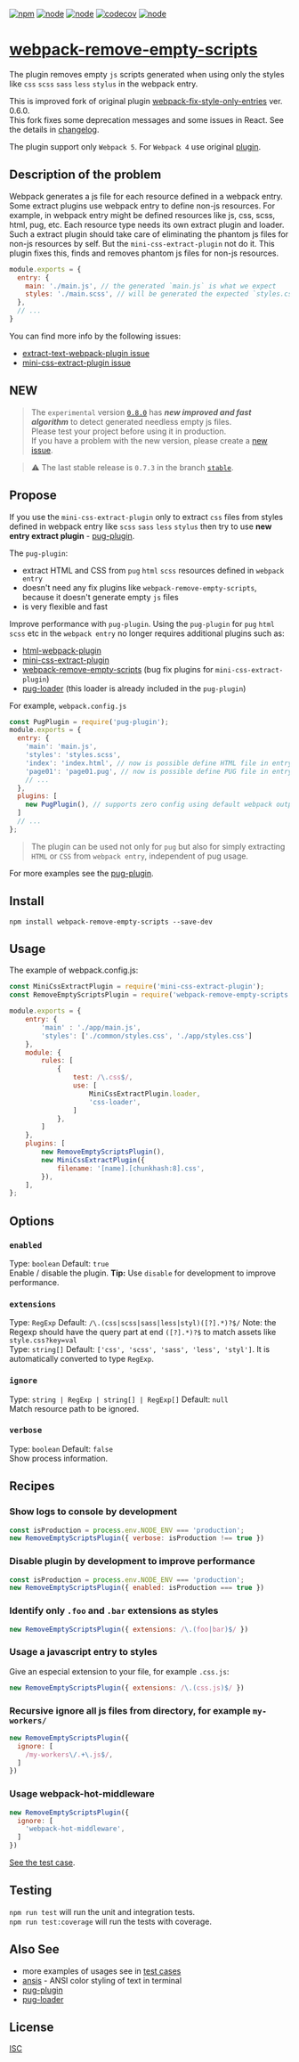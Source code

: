 [![npm](https://img.shields.io/npm/v/webpack-remove-empty-scripts/latest?logo=npm&color=brightgreen "npm package")](https://www.npmjs.com/package/webpack-remove-empty-scripts/v/0.7.3)
[![node](https://img.shields.io/node/v/webpack-remove-empty-scripts)](https://nodejs.org)
[![node](https://img.shields.io/github/package-json/dependency-version/webdiscus/webpack-remove-empty-scripts/peer/webpack)](https://webpack.js.org/)
[![codecov](https://codecov.io/gh/webdiscus/webpack-remove-empty-scripts/branch/master/graph/badge.svg)](https://codecov.io/gh/webdiscus/webpack-remove-empty-scripts)
[![node](https://img.shields.io/npm/dm/webpack-remove-empty-scripts)](https://www.npmjs.com/package/webpack-remove-empty-scripts)

# [webpack-remove-empty-scripts](https://www.npmjs.com/package/webpack-remove-empty-scripts)


The plugin removes empty `js` scripts generated when using only the styles like `css` `scss` `sass` `less` `stylus` in the webpack entry.

This is improved fork of original plugin [webpack-fix-style-only-entries](https://github.com/fqborges/webpack-fix-style-only-entries) ver. 0.6.0.\
This fork fixes some deprecation messages and some issues in React. See the details in [changelog](https://github.com/webdiscus/webpack-remove-empty-scripts/blob/master/CHANGELOG.md#061-oct-20-2020).

The plugin support only `Webpack 5`.
For `Webpack 4` use original [plugin](https://github.com/fqborges/webpack-fix-style-only-entries).

## Description of the problem

Webpack generates a js file for each resource defined in a webpack entry.
Some extract plugins use webpack entry to define non-js resources. 
For example, in webpack entry might be defined resources like js, css, scss, html, pug, etc. 
Each resource type needs its own extract plugin and loader. Such a extract plugin should take care of eliminating the phantom js files for non-js resources by self.
But the `mini-css-extract-plugin` not do it.
This plugin fixes this, finds and removes phantom js files for non-js resources.

```js
module.exports = {
  entry: {
    main: './main.js', // the generated `main.js` is what we expect
    styles: './main.scss', // will be generated the expected `styles.css` and the unexpected `styles.js`
  },
  // ...
}
```

You can find more info by the following issues:

 - [extract-text-webpack-plugin issue](https://github.com/webpack-contrib/extract-text-webpack-plugin/issues/518)
 - [mini-css-extract-plugin issue](https://github.com/webpack-contrib/mini-css-extract-plugin/issues/151)

## NEW
> The `experimental` version [`0.8.0`](https://github.com/webdiscus/webpack-remove-empty-scripts) has **_new improved and fast algorithm_** to detect generated needless empty js files.\
> Please test your project before using it in production.\
> If you have a problem with the new version, please create a [new issue](https://github.com/webdiscus/webpack-remove-empty-scripts/issues). 

> :warning: The last stable release is `0.7.3` in the branch [`stable`](https://github.com/webdiscus/webpack-remove-empty-scripts/tree/stable).

## Propose
If you use the `mini-css-extract-plugin` only to extract `css` files from styles defined in webpack entry 
like `scss` `sass` `less` `stylus` then try to use **new entry extract plugin** - [pug-plugin](https://github.com/webdiscus/pug-plugin).

The `pug-plugin`:

- extract HTML and CSS from `pug` `html` `scss` resources defined in `webpack entry`
- doesn't need any fix plugins like `webpack-remove-empty-scripts`, because it doesn't generate empty `js` files
- is very flexible and fast

Improve performance with `pug-plugin`. Using the `pug-plugin` for `pug` `html` `scss` etc in the `webpack entry` no longer requires additional plugins such as:
- [html-webpack-plugin](https://github.com/jantimon/html-webpack-plugin)
- [mini-css-extract-plugin](https://github.com/webpack-contrib/mini-css-extract-plugin)
- [webpack-remove-empty-scripts](https://github.com/webdiscus/webpack-remove-empty-scripts) (bug fix plugins for `mini-css-extract-plugin`)
- [pug-loader](https://github.com/webdiscus/pug-loader) (this loader is already included in the `pug-plugin`)

For example, `webpack.config.js`
```js
const PugPlugin = require('pug-plugin');
module.exports = {
  entry: {
    'main': 'main.js',
    'styles': 'styles.scss',
    'index': 'index.html', // now is possible define HTML file in entry
    'page01': 'page01.pug', // now is possible define PUG file in entry
    // ...
  },
  plugins: [
    new PugPlugin(), // supports zero config using default webpack output options 
  ]
  // ...
};
```
> The plugin can be used not only for `pug` but also for simply extracting `HTML` or `CSS` from  `webpack entry`, independent of pug usage.

For more examples see the [pug-plugin](https://github.com/webdiscus/pug-plugin).

## Install
```console
npm install webpack-remove-empty-scripts --save-dev
```

## Usage 
The example of webpack.config.js:
```javascript
const MiniCssExtractPlugin = require('mini-css-extract-plugin');
const RemoveEmptyScriptsPlugin = require('webpack-remove-empty-scripts');

module.exports = {
    entry: {
        'main' : './app/main.js',
        'styles': ['./common/styles.css', './app/styles.css']
    },
    module: {
        rules: [
            {
                test: /\.css$/,
                use: [
                    MiniCssExtractPlugin.loader,
                    'css-loader',
                ]
            },
        ]
    },
    plugins: [
        new RemoveEmptyScriptsPlugin(),
        new MiniCssExtractPlugin({
            filename: '[name].[chunkhash:8].css',
        }),
    ],
};
```

## Options

### `enabled`
Type: `boolean` Default: `true`<br>
Enable / disable the plugin.
**Tip:** Use `disable` for development to improve performance.

### `extensions`
Type: `RegExp` Default: `/\.(css|scss|sass|less|styl)([?].*)?$/` 
Note: the Regexp should have the query part at end `([?].*)?$` to match assets like `style.css?key=val` <br>
Type: `string[]` Default: `['css', 'scss', 'sass', 'less', 'styl']`. It is automatically converted to type `RegExp`.

### `ignore`
Type: `string | RegExp | string[] | RegExp[]` Default: `null`<br>
Match resource path to be ignored.

### `verbose`
Type: `boolean` Default: `false`<br>
Show process information.

## Recipes

### Show logs to console by development
```JavaScript
const isProduction = process.env.NODE_ENV === 'production';
new RemoveEmptyScriptsPlugin({ verbose: isProduction !== true })
```

### Disable plugin by development to improve performance
```JavaScript
const isProduction = process.env.NODE_ENV === 'production';
new RemoveEmptyScriptsPlugin({ enabled: isProduction === true })
```

### Identify only `.foo` and `.bar` extensions as styles

```JavaScript
new RemoveEmptyScriptsPlugin({ extensions: /\.(foo|bar)$/ })
```

### Usage a javascript entry to styles
Give an especial extension to your file, for example `.css.js`:
```JavaScript
new RemoveEmptyScriptsPlugin({ extensions: /\.(css.js)$/ })
```

### Recursive ignore all js files from directory, for example `my-workers/`
```JavaScript
new RemoveEmptyScriptsPlugin({
  ignore: [
    /my-workers\/.+\.js$/,
  ]
})
```

### Usage webpack-hot-middleware
```JavaScript
new RemoveEmptyScriptsPlugin({
  ignore: [
    'webpack-hot-middleware',
  ]
})
```
[See the test case](https://github.com/webdiscus/webpack-remove-empty-scripts/blob/master/test/cases/css-entry-with-ignored-hmr/webpack.config.js).

## Testing

`npm run test` will run the unit and integration tests.\
`npm run test:coverage` will run the tests with coverage.

## Also See

- more examples of usages see in [test cases](https://github.com/webdiscus/webpack-remove-empty-scripts/tree/master/test/cases)
- [ansis][ansis] - ANSI color styling of text in terminal
- [pug-plugin][pug-plugin]
- [pug-loader][pug-loader]

## License
[ISC](https://github.com/webdiscus/webpack-remove-empty-scripts/blob/master/LICENSE)

<!-- prettier-ignore-start -->
[ansis]: https://github.com/webdiscus/ansis
[pug-plugin]: https://github.com/webdiscus/pug-plugin
[pug-loader]: https://github.com/webdiscus/pug-loader
<!-- prettier-ignore-end -->
